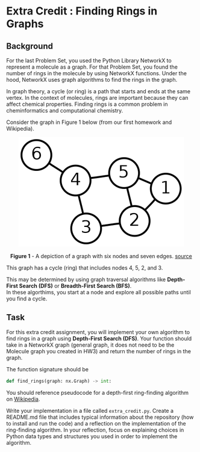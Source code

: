 # Extra Credit : Finding Rings in Graphs

## Background
For the last Problem Set, you used the Python Library NetworkX to represent a molecule as a graph.
For that Problem Set, you found the number of rings in the molecule by using NetworkX functions. 
Under the hood, NetworkX uses graph algorithms to find the rings in the graph.

In graph theory, a cycle (or ring) is a path that starts and ends at the same vertex.
In the context of molecules, rings are important because they can affect chemical properties.
Finding rings is a common problem in cheminformatics and computational chemistry.

Consider the graph in Figure 1 below (from our first homework and Wikipedia).

<center>
<img src="./images/graph_wiki.png">

**Figure 1** - A depiction of a graph with six nodes and seven edges. [source](https://en.wikipedia.org/wiki/Graph_theory)
</center>

This graph has a cycle (ring) that includes nodes 4, 5, 2, and 3.

This may be determined by using graph traversal algorithms like **Depth-First Search (DFS)** or **Breadth-First Search (BFS)**.  
In these algorthims, you start at a node and explore all possible paths until you find a cycle.

## Task 

For this extra credit assignment, you will implement your own algorithm to find rings in a graph using **Depth-First Search (DFS)**.
Your function should take in a NetworkX graph (general graph, it does not need to be the Molecule graph you created in HW3) and return the number of rings in the graph.

The function signature should be

```python
def find_rings(graph: nx.Graph) -> int:
```

You should reference pseudocode for a depth-first ring-finding algorithm on [Wikipedia](https://en.wikipedia.org/wiki/Depth-first_search).

Write your implementation in a file called `extra_credit.py`.
Create a README.md file that includes typical information about the repository (how to install and run the code) and a reflection on the implementation of the ring-finding algorithm.
In your reflection, focus on explaining choices in Python data types and structures you used in order to implement the algorithm.
